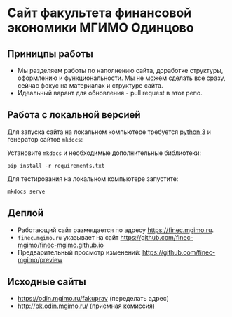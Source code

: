 # Сайт факультета финансовой экономики МГИМО Одинцово

## Приницпы работы

- Мы разделяем работы по наполнению сайта, доработке структуры, оформлению и функциональности. Мы не можем сделать все сразу, сейчас фокус на материалах и структуре сайта.
- Идеальный варант для обновления - pull request в этот репо.

## Работа с локальной версией 

Для запуска сайта на локальном компьютере требуется [python 3](https://www.python.org/) и 
генератор сайтов `mkdocs`:

<!--
```python get-pip.py``` or ```pip install --upgrade pip``` to update
-->

Установите `mkdocs` и необходимые дополнительные библиотеки:

```
pip install -r requirements.txt 
```

Для тестирования на локальном компьютере запустите:

```
mkdocs serve
```


## Деплой

- Работающий сайт размещается по адресу <https://finec.mgimo.ru>.
- `finec.mgimo.ru` указывает на сайт <https://github.com/finec-mgimo/finec-mgimo.github.io>
- Предварительный просмотр изменений: <https://github.com/finec-mgimo/preview>

## Исходные сайты

- https://odin.mgimo.ru/fakuprav (переделать адрес)
- http://pk.odin.mgimo.ru/ (приемная комиссия)
